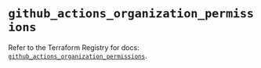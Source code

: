 # `github_actions_organization_permissions`

Refer to the Terraform Registry for docs: [`github_actions_organization_permissions`](https://registry.terraform.io/providers/integrations/github/6.0.0/docs/resources/actions_organization_permissions).
